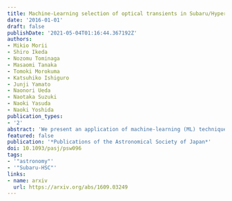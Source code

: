 ```yaml
---
title: Machine-Learning selection of optical transients in Subaru/Hyper Suprime-Cam survey
date: '2016-01-01'
draft: false
publishDate: '2021-05-04T01:16:44.367192Z'
authors:
- Mikio Morii
- Shiro Ikeda
- Nozomu Tominaga
- Masaomi Tanaka
- Tomoki Morokuma
- Katsuhiko Ishiguro
- Junji Yamato
- Naonori Ueda
- Naotaka Suzuki
- Naoki Yasuda
- Naoki Yoshida
publication_types:
- '2'
abstract: 'We present an application of machine-learning (ML) techniques to source selection in the optical transient survey data with the Hyper Suprime-Cam (HSC) on the Subaru telescope. Our goal is to select real transient events accurately and in a timely manner out of a large number of false candidates, obtained by the standard difference-imaging method. We have developed the transient selector, which is based on majority voting of the three ML machines of AUC Boosting, Random Forest, and Deep Neural Networks. We applied it to our observing runs of Subaru-HSC in 2015 May and August, and proved it to be efficient in selecting optical transients. The false positive rate was 1.0% at the true positive rate of 90% in the magnitude range of 22.0–25.0 mag for the May data. For the August run, we successfully detected and reported 10 supernovae candidates within the same day as the observation. From these runs, we learned the following lessons: (1) training using artificial objects is effective in filtering false candidates out, especially for faint objects, and (2) a combination of ML by majority voting is advantageous.'
featured: false
publication: '*Publications of the Astronomical Society of Japan*'
doi: 10.1093/pasj/psw096
tags:
- '"astronomy"'
- '"Subaru-HSC"'
links:
- name: arxiv
  url: https://arxiv.org/abs/1609.03249
---
```

